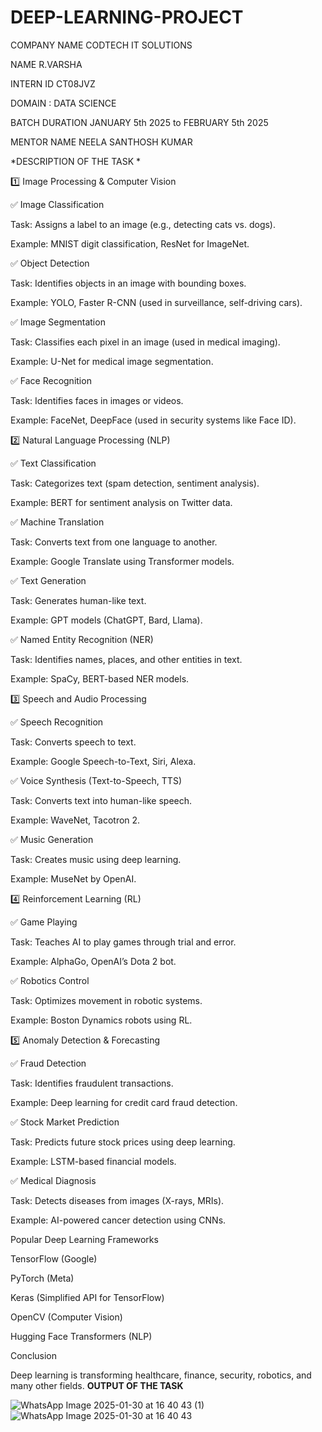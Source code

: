 # DEEP-LEARNING-PROJECT
COMPANY NAME CODTECH IT SOLUTIONS

NAME R.VARSHA

INTERN ID CT08JVZ

DOMAIN : DATA SCIENCE

BATCH DURATION JANUARY 5th 2025 to FEBRUARY 5th 2025

MENTOR NAME NEELA SANTHOSH KUMAR

*DESCRIPTION OF THE TASK *


1️⃣ Image Processing & Computer Vision

✅ Image Classification

Task: Assigns a label to an image (e.g., detecting cats vs. dogs).

Example: MNIST digit classification, ResNet for ImageNet.

✅ Object Detection

Task: Identifies objects in an image with bounding boxes.

Example: YOLO, Faster R-CNN (used in surveillance, self-driving cars).

✅ Image Segmentation

Task: Classifies each pixel in an image (used in medical imaging).

Example: U-Net for medical image segmentation.

✅ Face Recognition

Task: Identifies faces in images or videos.

Example: FaceNet, DeepFace (used in security systems like Face ID).

2️⃣ Natural Language Processing (NLP)

✅ Text Classification

Task: Categorizes text (spam detection, sentiment analysis).

Example: BERT for sentiment analysis on Twitter data.

✅ Machine Translation

Task: Converts text from one language to another.

Example: Google Translate using Transformer models.

✅ Text Generation

Task: Generates human-like text.

Example: GPT models (ChatGPT, Bard, Llama).

✅ Named Entity Recognition (NER)

Task: Identifies names, places, and other entities in text.

Example: SpaCy, BERT-based NER models.

3️⃣ Speech and Audio Processing

✅ Speech Recognition

Task: Converts speech to text.

Example: Google Speech-to-Text, Siri, Alexa.

✅ Voice Synthesis (Text-to-Speech, TTS)

Task: Converts text into human-like speech.

Example: WaveNet, Tacotron 2.

✅ Music Generation

Task: Creates music using deep learning.

Example: MuseNet by OpenAI.

4️⃣ Reinforcement Learning (RL)

✅ Game Playing

Task: Teaches AI to play games through trial and error.

Example: AlphaGo, OpenAI’s Dota 2 bot.

✅ Robotics Control

Task: Optimizes movement in robotic systems.

Example: Boston Dynamics robots using RL.

5️⃣ Anomaly Detection & Forecasting

✅ Fraud Detection

Task: Identifies fraudulent transactions.

Example: Deep learning for credit card fraud detection.

✅ Stock Market Prediction

Task: Predicts future stock prices using deep learning.

Example: LSTM-based financial models.

✅ Medical Diagnosis

Task: Detects diseases from images (X-rays, MRIs).

Example: AI-powered cancer detection using CNNs.

Popular Deep Learning Frameworks

TensorFlow (Google)

PyTorch (Meta)

Keras (Simplified API for TensorFlow)

OpenCV (Computer Vision)

Hugging Face Transformers (NLP)

Conclusion

Deep learning is transforming healthcare, finance, security, robotics, and many other fields.
**OUTPUT OF THE TASK**

![WhatsApp Image 2025-01-30 at 16 40 43 (1)](https://github.com/user-attachments/assets/c20961eb-06e8-431c-bc73-63b898378a99)
![WhatsApp Image 2025-01-30 at 16 40 43](https://github.com/user-attachments/assets/14ac38d2-20de-474b-8235-e035c37859e9)

